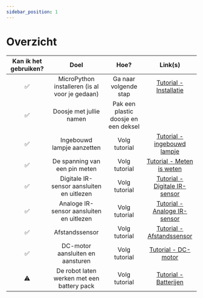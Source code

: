 ```yaml
---
sidebar_position: 1
---
```


# Overzicht

|  Kan ik het gebruiken?   |                    Doel                    |                       Hoe?                       |                                     Link(s)                                      |  
|:------------------------:|:------------------------------------------:|:------------------------------------------------:|:--------------------------------------------------------------------------------:|
|            ✅             |          MicroPython installeren (is al voor je gedaan)          |   Ga naar volgende stap    |        [Tutorial - Installatie](../../../category/tutorial---installatie)        |  
|            ✅            |          Doosje met jullie namen           | Pak een plastic doosje en een deksel |                                                                                  |
|            ✅             |         Ingebouwd lampje aanzetten         |                  Volg tutorial                   |   [Tutorial - ingebouwd lampje](../../../category/tutorial---ingebouwd-lampje)   |   
|            ✅             |       De spanning van een pin meten        |                  Volg tutorial                   |     [Tutorial - Meten is weten](../../../category/tutorial---meten-is-weten)     |
|            ✅             | Digitale IR-sensor aansluiten en uitlezen  |                  Volg tutorial                   | [Tutorial - Digitale IR-sensor](../../../category/tutorial---digitale-ir-sensor) |
|            ✅             |  Analoge IR-sensor aansluiten en uitlezen  |                  Volg tutorial                   |  [Tutorial - Analoge IR-sensor](../../../category/tutorial---analoge-ir-sensor)  |
|            ✅             |               Afstandssensor               |                  Volg tutorial                   |     [Tutorial - Afstandssensor](../../../category/tutorial---afstandssensor)     |
|            ✅             |      DC-motor aansluiten en aansturen      |                  Volg tutorial                   |           [Tutorial - DC-motor](../../../category/tutorial---dcmotor)            |
|            ⚠️            | De robot laten werken met een battery pack |                  Volg tutorial                   |         [Tutorial - Batterijen](../../../category/tutorial---batterijen)         |